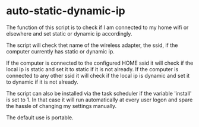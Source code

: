 # auto-static-dynamic-ip

The function of this script is to check if I am connected to my home wifi or elsewhere and set static or dynamic ip accordingly.

The script will check thet name of the wireless adapter, the ssid, if the computer currently has static or dynamic ip.

If the computer is connected to the configured HOME ssid it will check if the local ip is static and set it to static if it is not already.
If the computer is connected to any other ssid it will check if the local ip is dynamic and set it to dynamic if it is not already.

The script can also be installed via the task scheduler if the variable 'install' is set to 1. In that case it will run automatically at every user logon and spare the hassle of changing my settings manually.

The default use is portable.
